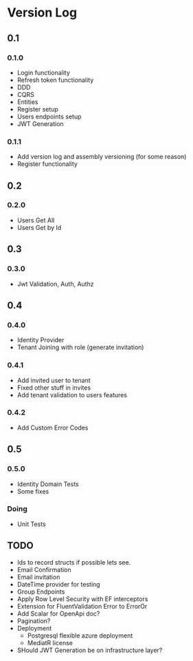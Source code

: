 # Version Log

## 0.1

### 0.1.0
- Login functionality
- Refresh token functionality
- DDD
- CQRS
- Entities
- Register setup
- Users endpoints setup
- JWT Generation

### 0.1.1

- Add version log and assembly versioning (for some reason)
- Register functionality

## 0.2

### 0.2.0

- Users Get All
- Users Get by Id

## 0.3

### 0.3.0

- Jwt Validation, Auth, Authz

## 0.4

### 0.4.0

- Identity Provider
- Tenant Joining with role (generate invitation)

### 0.4.1

- Add invited user to tenant
- Fixed other stuff in invites
- Add tenant validation to users features

### 0.4.2

- Add Custom Error Codes

## 0.5

### 0.5.0

- Identity Domain Tests
- Some fixes

### Doing

- Unit Tests

## TODO

- Ids to record structs if possible lets see.
- Email Confirmation
- Email invitation
- DateTime provider for testing
- Group Endpoints
- Apply Row Level Security with EF interceptors
- Extension for FluentValidation Error to ErrorOr
- Add Scalar for OpenApi doc?
- Pagination?
- Deployment
    - Postgresql flexible azure deployment
    - MediatR license
- SHould JWT Generation be on infrastructure layer?